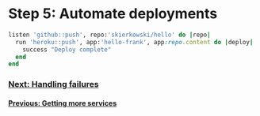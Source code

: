# Step 5: Automate deployments

```ruby
listen 'github::push', repo:'skierkowski/hello' do |repo|
  run 'heroku::push', app:'hello-frank', app:repo.content do |deploy|
    success "Deploy complete"
  end
end
```

### [Next: Handling failures](/learn/step_6_handling_failures)
#### [Previous: Getting more services](/learn/step_4_getting_more_services)